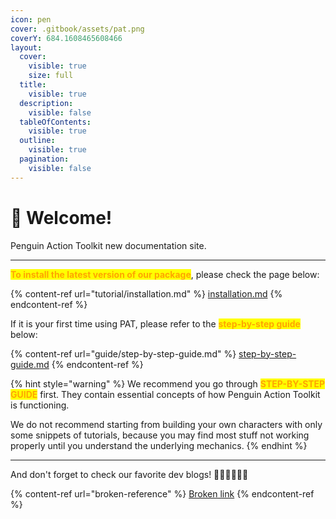 ```yaml
---
icon: pen
cover: .gitbook/assets/pat.png
coverY: 684.1608465608466
layout:
  cover:
    visible: true
    size: full
  title:
    visible: true
  description:
    visible: false
  tableOfContents:
    visible: true
  outline:
    visible: true
  pagination:
    visible: false
---
```


# 🐧 Welcome!

Penguin Action Toolkit new documentation site.

***

<mark style="color:orange;">**To install the latest version of our package**</mark>, please check the page below:

{% content-ref url="tutorial/installation.md" %}
[installation.md](tutorial/installation.md)
{% endcontent-ref %}

If it is your first time using PAT, please refer to the <mark style="color:orange;">**step-by-step guide**</mark> below:

{% content-ref url="guide/step-by-step-guide.md" %}
[step-by-step-guide.md](guide/step-by-step-guide.md)
{% endcontent-ref %}

{% hint style="warning" %}
We recommend you go through <mark style="color:orange;">**STEP-BY-STEP GUIDE**</mark> first. They contain essential concepts of how Penguin Action Toolkit is functioning.&#x20;

We do not recommend starting from building your own characters with only some snippets of tutorials, because you may find most stuff not working properly until you understand the underlying mechanics.
{% endhint %}

***

And don't forget to check our favorite dev blogs! :penguin::penguin::penguin::penguin::penguin::penguin:

{% content-ref url="broken-reference" %}
[Broken link](broken-reference)
{% endcontent-ref %}



